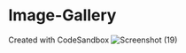 # Image-Gallery
Created with CodeSandbox
![Screenshot (19)](https://user-images.githubusercontent.com/98319826/191068503-504ec125-9b4c-4765-a00c-1821058b8bbf.png)
